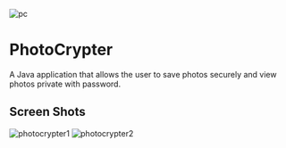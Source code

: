 ![pc](https://user-images.githubusercontent.com/17227254/35190851-ff96af90-fe91-11e7-8da7-f5f385a02666.png)
# PhotoCrypter
A Java application that allows the user to save photos securely and view photos private with password.

## Screen Shots
![photocrypter1](https://user-images.githubusercontent.com/17227254/35190857-1e9855e2-fe92-11e7-8751-c3284c7a0f39.PNG)
![photocrypter2](https://user-images.githubusercontent.com/17227254/35190858-1edf4146-fe92-11e7-9b16-d7c75a14b354.png)
